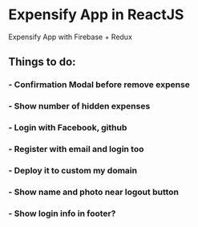 # Expensify App in ReactJS
Expensify App with Firebase + Redux


## Things to do:
### - Confirmation Modal before remove expense
### - Show number of hidden expenses
### - Login with Facebook, github
### - Register with email and login too
### - Deploy it to custom my domain
### - Show name and photo near logout button 
### - Show login info in footer? 
